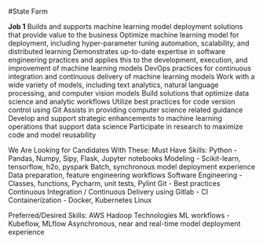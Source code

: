 #State Farm

**Job 1**
    Builds and supports machine learning model deployment solutions that provide value to the business
    Optimize machine learning model for deployment, including hyper-parameter tuning automation, scalability, and distributed learning
    Demonstrates up-to-date expertise in software engineering practices and applies this to the development, execution, and improvement of machine learning models
    DevOps practices for continuous integration and continuous delivery of machine learning models
    Work with a wide variety of models, including text analytics, natural language processing, and computer vision models
    Build solutions that optimize data science and analytic workflows
    Utilize best practices for code version control using Git
    Assists in providing computer science related guidance
    Develop and support strategic enhancements to machine learning operations that support data science
    Participate in research to maximize code and model reusability

We Are Looking for Candidates With These: Must Have Skills:
    Python - Pandas, Numpy, Sipy, Flask, Jupyter notebooks
    Modeling - Scikit-learn, tensorflow, h2o, pyspark
    Batch, synchronous model deployment experience
    Data preparation, feature engineering workflows
    Software Engineering - Classes, functions, Pycharm, unit tests, Pylint
    Git - Best practices
    Continuous Integration / Continuous Delivery using Gitlab - CI
    Containerization - Docker, Kubernetes
    Linux

Preferred/Desired Skills:
    AWS
    Hadoop Technologies
    ML workflows - Kubeflow, MLflow
    Asynchronous, near and real-time model deployment experience

